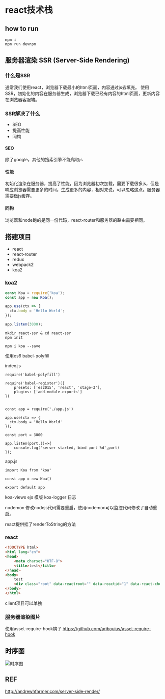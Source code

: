 # react技术栈

## how to run

~~~
npm i 
npm run devnpm 
~~~


## 服务器渲染 SSR (Server-Side Rendering)

 ### 什么是SSR
	
   通常我们使用react，浏览器下载最小的html页面，内容通过js去填充。
   使用SSR，初始化的内容在服务器生成，浏览器下载已经有内容的html页面，更新内容在浏览器客服端。

 ### SSR解决了什么
- SEO  
- 提高性能
- 同构

#### SEO
 除了google，其他的搜索引擎不能爬取js
 
#### 性能
 初始化渲染在服务器，提高了性能，因为浏览器初次加载，需要下载很多js，但是响应浏览器需要更多的时间，生成更多的内容，相对来说，可以忽略这点。服务器需要做js缓存。

#### 同构
 浏览器和node跑的是同一份代码，react-router和服务器的路由需要相同。


## 搭建项目
- react
- react-router
- redux
- webpack2
- koa2

### [koa2](https://koajs.com/)

~~~js
const Koa = require('koa');
const app = new Koa();

app.use(ctx => {
  ctx.body = 'Hello World';
});

app.listen(3000);
~~~

~~~
mkdir react-ssr & cd react-ssr
npm init

npm i koa --save 
~~~


使用es6
babel-polyfill

index.js
~~~
require('babel-polyfill')

require('babel-register')({
    presets: ['es2015', 'react', 'stage-3'],
    plugins: ['add-module-exports']
})


const app = require('./app.js')

app.use(ctx => {
  ctx.body = 'Hello World'
});

const port = 3000

app.listen(port,()=>{
	console.log('server started, bind port %d',port)
});
~~~
app.js
~~~
import Koa from 'koa'

const app = new Koa()

export default app
~~~
koa-views
ejs 模版
koa-logger 日志


nodemon 修改nodejs代码需要重启，使用nodemon可以监控代码修改了自动重启。

react提供挂了renderToString的方法



### react
~~~html
<!DOCTYPE html>
<html lang="en">
<head>
	<meta charset="UTF-8">
	<title>test</title>
</head>
<body>
	test
	<div class="root" data-reactroot="" data-reactid="1" data-react-checksum="-1133046379">test</div>
</body>
</html>
~~~


client项目可以单独



### 服务器渲染图片

使用asset-require-hook钩子
https://github.com/aribouius/asset-require-hook




## 时序图
![时序图](http://odyv5xg88.bkt.clouddn.com/react-ssr.png)

## REF
http://andrewhfarmer.com/server-side-render/